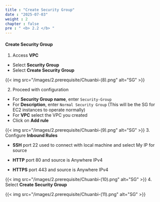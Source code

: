 ```yaml
---
title : "Create Security Group"
date : "2025-07-03"
weight : 2
chapter : false
pre : " <b> 2.2 </b> "
---
```


#### Create Security Group

1. Access **VPC**
- Select **Security Group**
- Select **Create Security Group**

{{< img src="/images/2.prerequisite/Chuanbi-(8).png" alt="SG" >}}

2. Proceed with configuration
- For **Security Group name**, enter `Security-Group`
- For **Description**, enter `Normal Security Group` (This will be the SG for EC2 instances to operate normally)
- For **VPC** select the VPC you created
- Click on **Add rule**

{{< img src="/images/2.prerequisite/Chuanbi-(9).png" alt="SG" >}}
3. Configure **Inbound Rules**
- **SSH** port 22 used to connect with local machine and select My IP for source

- **HTTP** port 80 and source is Anywhere IPv4

- **HTTPS** port 443 and source is Anywhere IPv4

{{< img src="/images/2.prerequisite/Chuanbi-(10).png" alt="SG" >}}
4. Select **Create Security Group**

{{< img src="/images/2.prerequisite/Chuanbi-(11).png" alt="SG" >}}